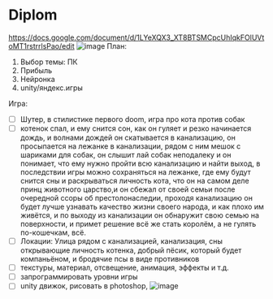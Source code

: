 # Diplom
https://docs.google.com/document/d/1LYeXQX3_XT8BTSMCpcUhIqkFOlUVtoMT1rstrrlsPao/edit
![image](https://github.com/qune4q/Diplom/assets/50214016/91379be1-5b32-4574-8a9b-e3bd0ef3ca65)
План:
1. Выбор темы: ПК
2. Прибыль
3. Нейронка
4. unity/яндекс.игры


Игра:
- [ ]  Шутер, в стилистике первого doom, игра про кота против собак
- [ ]  котенок спал, и ему снится сон, как он гуляет и резко начинается дождь, и волнами дождей он скатывается в канализацию, он просыпается на лежанке в канализации, рядом с ним мешок с шариками для собак, он слышит лай собак неподалеку и он понимает, что ему нужно пройти всю канализацию и найти выход, в последствии игры можно сохраняться на лежанке, где ему будут снится сны и раскрываться личность кота, что он на самом деле принц животного царство,и он сбежал от своей семьи после очередной ссоры об престолонаследии, проходя канализацию он будет лучше узнавать качество жизни своего народа, и как плохо им живётся, и по выходу из канализации он обнаружит свою семью на поверхности, и примет решение всё же стать королём, а не гулять по-кошечкам, всё.
- [ ]  Локации: Улица рядом с канализацией, канализация, сны открывающие личность котенка, добрый пёсик, который будет компаньёном, и бродячие псы в виде противников
- [ ]  текстуры, материал, отсвещение, анимация, эффекты и т.д.
- [ ]  запрограммировать уровни игры
- [ ]  unity движок, рисовать в photoshop,
![image](https://github.com/qune4q/Diplom/assets/50214016/f94f08f8-929b-422c-9931-66c3cc729753)
